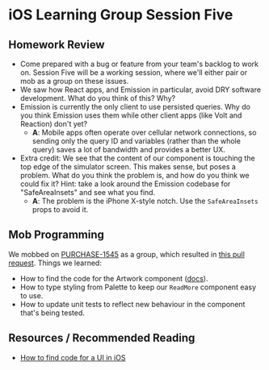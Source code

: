 # iOS Learning Group Session Five

## Homework Review

- Come prepared with a bug or feature from your team's backlog to work on. Session Five will be a working session,
  where we'll either pair or mob as a group on these issues.
- We saw how React apps, and Emission in particular, avoid DRY software development. What do you think of this?
  Why?
- Emission is currently the only client to use persisted queries. Why do you think Emission uses them while other
  client apps (like Volt and Reaction) don't yet?
  - **A**: Mobile apps often operate over cellular network connections, so sending only the query ID and variables
    (rather than the whole query) saves a lot of bandwidth and provides a better UX.
- Extra credit: We see that the content of our component is touching the top edge of the simulator screen. This
  makes sense, but poses a problem. What do you think the problem is, and how do you think we could fix it? Hint:
  take a look around the Emission codebase for "SafeAreaInsets" and see what you find.
  - **A**: The problem is the iPhone X-style notch. Use the `SafeAreaInsets` props to avoid it.

## Mob Programming

We mobbed on [PURCHASE-1545](https://artsyproduct.atlassian.net/browse/PURCHASE-1545) as a group, which resulted in
[this pull request](https://github.com/artsy/emission/pull/1944). Things we learned:

- How to find the code for the Artwork component ([docs](https://artsyproduct.atlassian.net/browse/PURCHASE-1545)).
- How to type styling from Palette to keep our `ReadMore` component easy to use.
- How to update unit tests to reflect new behaviour in the component that's being tested.

## Resources / Recommended Reading

- [How to find code for a UI in iOS](https://artsyproduct.atlassian.net/browse/PURCHASE-1545)

